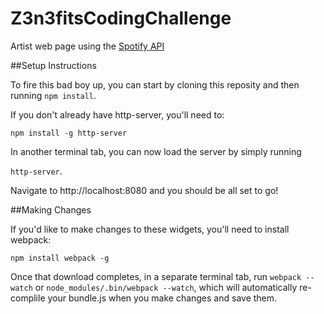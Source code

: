 # Z3n3fitsCodingChallenge
Artist web page using the [Spotify API][spotify-api]

[spotify-api]: https://developer.spotify.com/web-api/endpoint-reference/

##Setup Instructions

To fire this bad boy up, you can start by cloning this reposity and then running `npm install`.

If you don't already have http-server, you'll need to:

`npm install -g http-server`

In another terminal tab, you can now load the server by simply running

`http-server`.

Navigate to http://localhost:8080 and you should be all set to go!

##Making Changes

If you'd like to make changes to these widgets, you'll need to install webpack:

`npm install webpack -g`

Once that download completes, in a separate terminal tab, run `webpack --watch` or `node_modules/.bin/webpack --watch`, which will automatically re-complile your bundle.js when you make changes and save them.
